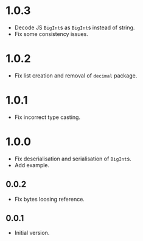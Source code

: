 # 1.0.3
- Decode JS `BigInt`s as `BigInt`s instead of string.
- Fix some consistency issues.

# 1.0.2
- Fix list creation and removal of `decimal` package.

# 1.0.1
- Fix incorrect type casting.

# 1.0.0

- Fix deserialisation and serialisation of `BigInt`s.
- Add example.

## 0.0.2

- Fix bytes loosing reference.

## 0.0.1

- Initial version.
